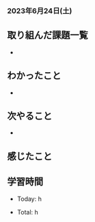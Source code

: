 ### 2023年6月24日(土)

## 取り組んだ課題一覧

-

## わかったこと

-

## 次やること

-

## 感じたこと


## 学習時間

- Today: h

- Total: h



